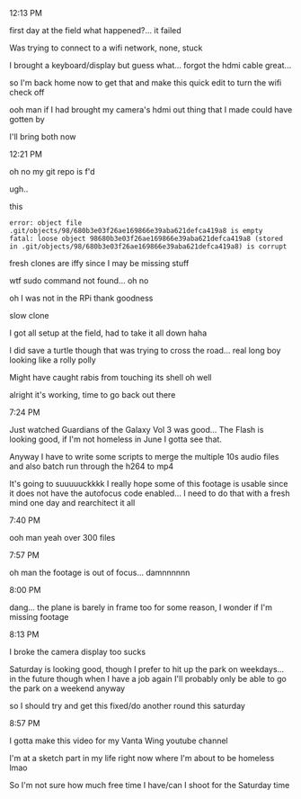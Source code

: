 12:13 PM

first day at the field what happened?... it failed

Was trying to connect to a wifi network, none, stuck

I brought a keyboard/display but guess what... forgot the hdmi cable great...

so I'm back home now to get that and make this quick edit to turn the wifi check off

ooh man if I had brought my camera's hdmi out thing that I made could have gotten by

I'll bring both now

12:21 PM

oh no my git repo is f'd

ugh..

this

```
error: object file .git/objects/98/680b3e03f26ae169866e39aba621defca419a8 is empty
fatal: loose object 98680b3e03f26ae169866e39aba621defca419a8 (stored in .git/objects/98/680b3e03f26ae169866e39aba621defca419a8) is corrupt
```

fresh clones are iffy since I may be missing stuff

wtf sudo command not found... oh no

oh I was not in the RPi thank goodness

slow clone

I got all setup at the field, had to take it all down haha

I did save a turtle though that was trying to cross the road... real long boy looking like a rolly polly

Might have caught rabis from touching its shell oh well

alright it's working, time to go back out there

7:24 PM

Just watched Guardians of the Galaxy Vol 3 was good... The Flash is looking good, if I'm not homeless in June I gotta see that.

Anyway I have to write some scripts to merge the multiple 10s audio files and also batch run through the h264 to mp4

It's going to suuuuuckkkk I really hope some of this footage is usable since it does not have the autofocus code enabled... I need to do that with a fresh mind one day and rearchitect it all

7:40 PM

ooh man yeah over 300 files

7:57 PM

oh man the footage is out of focus... damnnnnnn

8:00 PM

dang... the plane is barely in frame too for some reason, I wonder if I'm missing footage

8:13 PM

I broke the camera display too sucks

Saturday is looking good, though I prefer to hit up the park on weekdays... in the future though when I have a job again I'll probably only be able to go the park on a weekend anyway

so I should try and get this fixed/do another round this saturday

8:57 PM

I gotta make this video for my Vanta Wing youtube channel

I'm at a sketch part in my life right now where I'm about to be homeless lmao

So I'm not sure how much free time I have/can I shoot for the Saturday time
